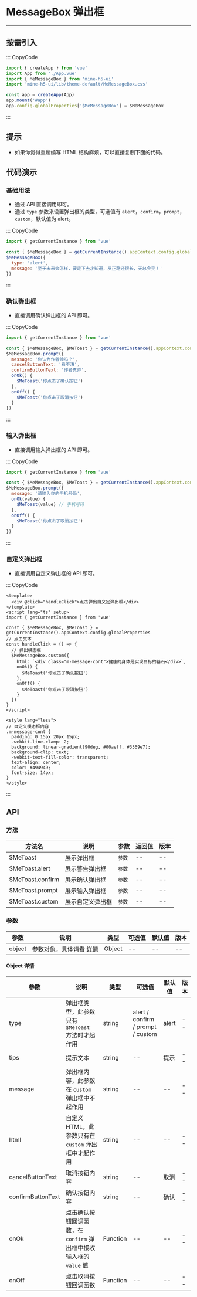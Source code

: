 # MessageBox 弹出框

---

## 按需引入

::: CopyCode

```JavaScript
import { createApp } from 'vue'
import App from './App.vue'
import { MeMessageBox } from 'mine-h5-ui'
import 'mine-h5-ui/lib/theme-default/MeMessageBox.css'

const app = createApp(App)
app.mount('#app')
app.config.globalProperties['$MeMessageBox'] = $MeMessageBox
```

:::

## 提示

- 如果你觉得重新编写 HTML 结构麻烦，可以直接复制下面的代码。

## 代码演示

### 基础用法

- 通过 API 直接调用即可。
- 通过 `type` 参数来设置弹出框的类型，可选值有 `alert`，`confirm`，`prompt`，`custom`，默认值为 alert。

::: CopyCode

```JavaScript
import { getCurrentInstance } from 'vue'

const { $MeMessageBox } = getCurrentInstance().appContext.config.globalProperties
$MeMessageBox({
  type: 'alert',
  message: '至于未来会怎样，要走下去才知道，反正路还很长，天总会亮！'
})
```

:::

### 确认弹出框

- 直接调用确认弹出框的 API 即可。

::: CopyCode

```JavaScript
import { getCurrentInstance } from 'vue'

const { $MeMessageBox, $MeToast } = getCurrentInstance().appContext.config.globalProperties
$MeMessageBox.prompt({
  message: '你认为作者帅吗？',
  cancelButtonText: '看不清',
  confirmButtonText: '作者真帅',
  onOk() {
    $MeToast('你点击了确认按钮')
  },
  onOff() {
    $MeToast('你点击了取消按钮')
  }
})
```

:::

### 输入弹出框

- 直接调用输入弹出框的 API 即可。

::: CopyCode

```JavaScript
import { getCurrentInstance } from 'vue'

const { $MeMessageBox, $MeToast } = getCurrentInstance().appContext.config.globalProperties
$MeMessageBox.prompt({
  message: '请输入你的手机号码',
  onOk(value) {
    $MeToast(value) // 手机号码
  },
  onOff() {
    $MeToast('你点击了取消按钮')
  }
})
```

:::

### 自定义弹出框

- 直接调用自定义弹出框的 API 即可。

::: CopyCode

```Vue
<template>
  <div @click="handleClick">点击弹出自义定弹出框</div>
</template>
<script lang="ts" setup>
import { getCurrentInstance } from 'vue'

const { $MeMessageBox, $MeToast } = getCurrentInstance().appContext.config.globalProperties
// 点击文本
const handleClick = () => {
  // 弹出模态框
  $MeMessageBox.custom({
    html: `<div class="m-message-cont">健康的身体是实现目标的基石</div>`,
    onOk() {
      $MeToast('你点击了确认按钮')
    },
    onOff() {
      $MeToast('你点击了取消按钮')
    }
  })
}
</script>

<style lang="less">
// 自定义模态框内容
.m-message-cont {
  padding: 0 15px 20px 15px;
  -webkit-line-clamp: 2;
  background: linear-gradient(90deg, #00aeff, #3369e7);
  background-clip: text;
  -webkit-text-fill-color: transparent;
  text-align: center;
  color: #494949;
  font-size: 14px;
}
</style>
```

:::

## API

### 方法

| 方法名           | 说明             | 参数   | 返回值 | 版本 |
| ---------------- | ---------------- | ------ | ------ | ---- |
| $MeToast         | 展示弹出框       | `参数` | --     | --   |
| $MeToast.alert   | 展示警告弹出框   | `参数` | --     | --   |
| $MeToast.confirm | 展示确认弹出框   | `参数` | --     | --   |
| $MeToast.prompt  | 展示输入弹出框   | `参数` | --     | --   |
| $MeToast.custom  | 展示自定义弹出框 | `参数` | --     | --   |

### 参数

| 参数   | 说明                               | 类型   | 可选值 | 默认值 | 版本 |
| ------ | ---------------------------------- | ------ | ------ | ------ | ---- |
| object | 参数对象，具体请看 [详情](#object) | Object | --     | --     | --   |

<h4 id="object">Object 详情</h4>

| 参数              | 说明                                                               | 类型     | 可选值                            | 默认值 | 版本 |
| ----------------- | ------------------------------------------------------------------ | -------- | --------------------------------- | ------ | ---- |
| type              | 弹出框类型，此参数只有 `$MeToast` 方法时才起作用                   | string   | alert / confirm / prompt / custom | alert  | --   |
| tips              | 提示文本                                                           | string   | --                                | 提示   | --   |
| message           | 弹出框内容，此参数在 `custom` 弹出框中不起作用                     | string   | --                                | --     | --   |
| html              | 自定义 HTML，此参数只有在 `custom` 弹出框中才起作用                | string   | --                                | --     | --   |
| cancelButtonText  | 取消按钮内容                                                       | string   | --                                | 取消   | --   |
| confirmButtonText | 确认按钮内容                                                       | string   | --                                | 确认   | --   |
| onOk              | 点击确认按钮回调函数，在 `confirm` 弹出框中接收输入框的 `value` 值 | Function | --                                | --     | --   |
| onOff             | 点击取消按钮回调函数                                               | Function | --                                | --     | --   |
